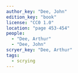 ```yaml
---
author_key: "Dee, John"
edition_key: "book"
license: "CC0 1.0"
location: "page 453-454"
people:
  - "Dee, Arthur"
  - "Dee, John"
scryer_key: "Dee, Arthur"
tags:
  - scrying
---
```

